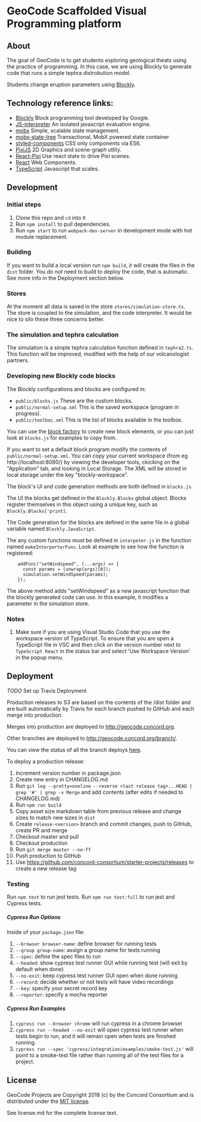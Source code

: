 # GeoCode Scaffolded Visual Programming platform

## About

The goal of GeoCode is to get students exploring geological theats using
the practice of programming. In this case, we are using Blockly to generate
code that runs a simple tephra distrobution model.

Students change eruption parameters using [Blockly](https://developers.google.com/blockly/).

## Technology reference links:
* [Blockly](https://developers.google.com/blockly/) Block programming tool developed by Google.
* [JS-interpreter](https://github.com/NeilFraser/JS-Interpreter) An isolated javascript evaluation engine.
* [mobx](https://github.com/mobxjs/mobx) Simple, scalable state management.
* [mobx-state-tree](https://github.com/mobxjs/mobx-state-tree)  Transactional, MobX powered state container
* [styled-components](https://www.styled-components.com/) CSS only components via ES6.
* [PixiJS](http://www.pixijs.com/) 2D Graphics and scene-graph utlity.
* [React-Pixi](https://reactpixi.org/) Use react state to drive Pixi scenes.
* [React](https://reactjs.org/) Web Components.
* [TypeScript](https://www.typescriptlang.org/) Javascript that scales.


## Development

### Initial steps

1. Clone this repo and `cd` into it
2. Run `npm install` to pull dependencies.
3. Run `npm start` to run `webpack-dev-server` in development mode with hot module replacement.

### Building

If you want to build a local version run `npm build`, it will create the files in the `dist` folder.
You *do not* need to build to deploy the code, that is automatic.  See more info in the Deployment section below.

### Stores

At the moment all data is saved in the store `stores/simulation-store.ts`.
The store is coupled to the simulation, and the code interpreter. It would be
nice to silo these three concerns better.

### The simulation and tephra calculation

The simulation is a simple tephra calculation function defined in `tephra2.ts`.
This function will be improved, modified with the help of our volcanologist partners.

### Developing new Blockly code blocks
The Blockly configurations and blocks are configured in:
* `public/blocks.js` These are the custom blocks.
* `public/normal-setup.xml` This is the saved workspace (program in progress).
* `public/toolboc.xml` This is the list of blocks available in the toolbox.

You can use the [block factory](https://blockly-demo.appspot.com/static/demos/blockfactory/index.html)
to create new block elements, or you can just look at `blocks.js` for examples to copy from.

If you want to set a default block program modify the contents of `public/normal-setup.xml`.
You can copy your current workspace (from eg http://localhost:8080/) by viewing the
developer tools, ckicking on the "Application" tab, and looking in Local Storage. The
XML will be stored in local storage under the key "blockly-workspace".

The block's UI and code generation methods are both defined in `blocks.js`.  

The UI the blocks get defined in the `Blockly.Blocks` global object.
Blocks register themselves in this object using a unique key, such as
`Blockly.Blocks['print]`.

The Code generation for the blocks are defined in the same file in a global variable
named `Blockly.JavaScript`.

The any custom functions must be defined in `interpeter.js` in the function named
`makeInterperterFunc`.  Look at example to see how the function is registered:

```
    addFunc("setWindspeed", (...args) => {
      const params = (unwrap(args)[0]);
      simulation.setWindSpeed(params);
    });

```

The above method adds "setWindspeed" as a new javascript function that the
blockly generated code can use.  In this example, it modifies a parameter in the
simulation store.

### Notes

1. Make sure if you are using Visual Studio Code that you use the workspace version of TypeScript.
   To ensure that you are open a TypeScript file in VSC and then click on the version number next to
   `TypeScript React` in the status bar and select 'Use Workspace Version' in the popup menu.

## Deployment

*TODO* Set up Travis Deployment

Production releases to S3 are based on the contents of the /dist folder and are built automatically by Travis
for each branch pushed to GitHub and each merge into production.

Merges into production are deployed to http://geocode.concord.org.

Other branches are deployed to http://geocode.concord.org/branch/<name>.

You can view the status of all the branch deploys [here](https://travis-ci.org/concord-consortium/geocode/branches).

To deploy a production release:

1. Increment version number in package.json
2. Create new entry in CHANGELOG.md
3. Run `git log --pretty=oneline --reverse <last release tag>...HEAD | grep '#' | grep -v Merge` and add contents (after edits if needed to CHANGELOG.md)
4. Run `npm run build`
5. Copy asset size markdown table from previous release and change sizes to match new sizes in `dist`
6. Create `release-<version>` branch and commit changes, push to GitHub, create PR and merge
7. Checkout master and pull
8. Checkout production
9. Run `git merge master --no-ff`
10. Push production to GitHub
11. Use https://github.com/concord-consortium/starter-projects/releases to create a new release tag

### Testing

Run `npm test` to run jest tests. Run `npm run test:full` to run jest and Cypress tests.

##### Cypress Run Options

Inside of your `package.json` file:
1. `--browser browser-name`: define browser for running tests
2. `--group group-name`: assign a group name for tests running
3. `--spec`: define the spec files to run
4. `--headed`: show cypress test runner GUI while running test (will exit by default when done)
5. `--no-exit`: keep cypress test runner GUI open when done running
6. `--record`: decide whether or not tests will have video recordings
7. `--key`: specify your secret record key
8. `--reporter`: specify a mocha reporter

##### Cypress Run Examples

1. `cypress run --browser chrome` will run cypress in a chrome browser
2. `cypress run --headed --no-exit` will open cypress test runner when tests begin to run, and it will remain open when tests are finished running.
3. `cypress run --spec 'cypress/integration/examples/smoke-test.js'` will point to a smoke-test file rather than running all of the test files for a project.

## License

GeoCode  Projects are Copyright 2018 (c) by the Concord Consortium and is distributed under the [MIT license](http://www.opensource.org/licenses/MIT).

See license.md for the complete license text.
